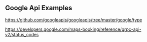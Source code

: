 ## Google Api Examples
https://github.com/googleapis/googleapis/tree/master/google/type

https://developers.google.com/maps-booking/reference/grpc-api-v2/status_codes



